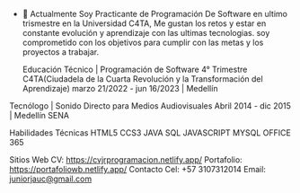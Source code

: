 - 👋 <Hola Mundo>
Actualmente Soy Practicante de Programación De Software en ultimo trismestre en la Universidad C4TA, Me gustan los retos y estar en constante evolución y aprendizaje con las ultimas tecnologias. soy comprometido con los objetivos para cumplir con las metas y los proyectos a trabajar.

  Educación
Técnico | Programación de Software
4° Trimestre
C4TA(Ciudadela de la Cuarta Revolución y la Transformación del Aprendizaje)
marzo 21/2022 - jun 16/2023 | Medellín

Tecnólogo | Sonido Directo para Medios Audiovisuales
Abril 2014 - dic 2015 | Medellín
SENA

  Habilidades Técnicas
HTML5
CCS3
JAVA
SQL
JAVASCRIPT
MYSQL
OFFICE 365
  
  Sitios Web
  CV: https://cvjrprogramacion.netlify.app/
  Portafolio: https://portafoliowb.netlify.app/
  Contacto
Cel: +57 3107312014
Email: juniorjauc@gmail.com

<!---
junioruribe/junioruribe is a ✨ special ✨ repository because its `README.md` (this file) appears on your GitHub profile.
You can click the Preview link to take a look at your changes.
--->
